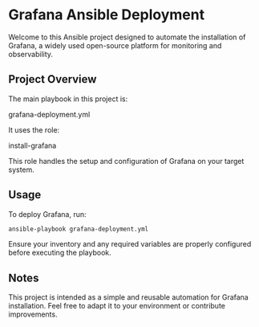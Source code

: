 # Grafana Ansible Deployment

Welcome to this Ansible project designed to automate the installation of Grafana, a widely used open-source platform for monitoring and observability.

## Project Overview

The main playbook in this project is:

grafana-deployment.yml

It uses the role:

install-grafana

This role handles the setup and configuration of Grafana on your target system.

## Usage

To deploy Grafana, run:

```bash
ansible-playbook grafana-deployment.yml
```

Ensure your inventory and any required variables are properly configured before executing the playbook.

## Notes
This project is intended as a simple and reusable automation for Grafana installation. Feel free to adapt it to your environment or contribute improvements.